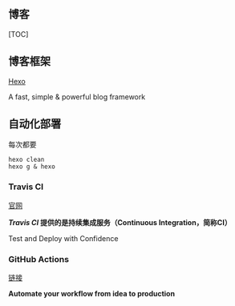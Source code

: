 ## 博客

[TOC]

## 博客框架

[Hexo](https://hexo.io/)

A fast, simple & powerful blog framework

## 自动化部署

每次都要

```
hexo clean
hexo g & hexo
```

### Travis CI

[官网](https://travis-ci.org/)

***Travis CI* 提供的是持续集成服务（Continuous Integration，简称CI）**

Test and Deploy with Confidence



### GitHub Actions

[链接](https://github.com/features/actions)

**Automate your workflow from idea to production**

